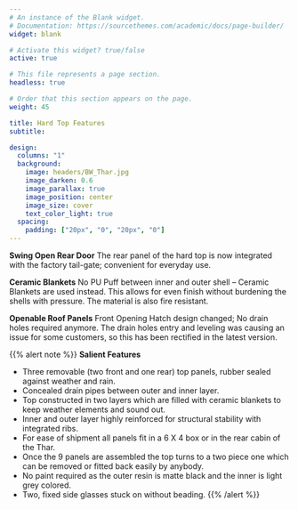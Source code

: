 ```yaml
---
# An instance of the Blank widget.
# Documentation: https://sourcethemes.com/academic/docs/page-builder/
widget: blank

# Activate this widget? true/false
active: true

# This file represents a page section.
headless: true

# Order that this section appears on the page.
weight: 45

title: Hard Top Features
subtitle:

design:
  columns: "1"
  background:
    image: headers/BW_Thar.jpg
    image_darken: 0.6
    image_parallax: true
    image_position: center
    image_size: cover
    text_color_light: true
  spacing:
    padding: ["20px", "0", "20px", "0"]
---
```

**Swing Open Rear Door** The rear panel of the hard top is now integrated with the factory tail-gate; convenient for everyday use.

**Ceramic Blankets** No PU Puff between inner and outer shell – Ceramic Blankets are used instead. This allows for even finish without burdening the shells with pressure. The material is also fire resistant.

**Openable Roof Panels** Front Opening Hatch design changed; No drain holes required anymore. The drain holes entry and leveling was causing an issue for some customers, so this has been rectified in the latest version.

{{% alert note %}}
**Salient Features**

* Three removable (two front and one rear) top panels, rubber sealed against weather and rain.
* Concealed drain pipes between outer and inner layer.
* Top constructed in two layers which are filled with ceramic blankets to keep weather elements and sound out.
* Inner and outer layer highly reinforced for structural stability with integrated ribs.
* For ease of shipment all panels fit in a 6 X 4 box or in the rear cabin of the Thar.
* Once the 9 panels are assembled the top turns to a two piece one which can be removed or fitted back easily by anybody.
* No paint required as the outer resin is matte black and the inner is light grey colored.
* Two, fixed side glasses stuck on without beading.
{{% /alert %}}
